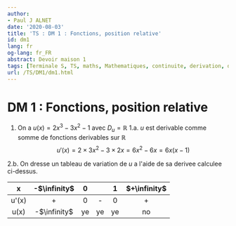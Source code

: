 ```yaml
---
author:
- Paul J ALNET
date: '2020-08-03'
title: 'TS : DM 1 : Fonctions, position relative'
id: dm1
lang: fr
og-lang: fr_FR
abstract: Devoir maison 1
tags: [Terminale S, TS, maths, Mathematiques, continuite, derivation, dm]
url: /TS/DM1/dm1.html
---
```

# DM 1 : Fonctions, position relative

1. On a $u(x) = 2x^3 -3x^2 -1$ avec $D_u = \mathbb{R}$
1.a. $u$ est derivable comme somme de fonctions derivables sur $\mathbb{R}$
     $$u'(x) = 2 \times 3x^2 - 3 \times 2x = 6x^2 -6x = 6x(x-1)$$

2.b. On dresse un tableau de variation de $u$ a l'aide de sa derivee calculee ci-dessus.

|  x  | -$\infinity$| 0 |   | 1 | $+\infinity$ |
|:---:|:-----------:|:-:|:-:|:-:|:------------:|
|u'(x)|      +      | 0 | - | 0 |      +       |
|u(x) | -$\infinity$ | ye | ye | ye| no|
